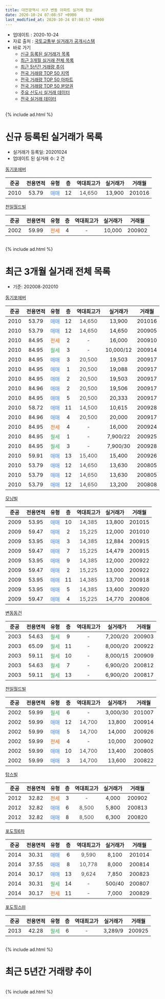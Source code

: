 ```yaml
---
title: 대전광역시 서구 변동 아파트 실거래 정보
date: 2020-10-24 07:08:57 +0900
last_modified_at: 2020-10-24 07:08:57 +0900
---
```


* 업데이트 : 2020-10-24
* 자료 출처 : [국토교통부 실거래가 공개시스템](http://rt.molit.go.kr)
* 바로 가기
    * [신규 등록된 실거래가 목록](#신규-등록된-실거래가-목록)
    * [최근 3개월 실거래 전체 목록](#최근-3개월-실거래-전체-목록)
    * [최근 5년간 거래량 추이](#최근-5년간-거래량-추이)
    * [전국 거래량 TOP 50 지역](https://inasie.github.io/apt-trade-info/최근-3개월-전국에서-가장-거래가-많이-발생한-지역)
    * [전국 거래량 TOP 50 아파트](https://inasie.github.io/apt-trade-info/최근-3개월-전국에서-가장-거래가-많이-발생한-아파트)
    * [전국 거래량 TOP 50 분양권](https://inasie.github.io/apt-trade-info/최근-3개월-전국에서-가장-거래가-많이-발생한-분양권)
    * [주요 신도시 실거래 데이터](https://inasie.github.io/apt-trade-info/주요-신도시)
    * [전국 실거래 데이터](https://inasie.github.io/apt-trade-info/전국)
<br>
{% include ad.html %}
<br>

# 신규 등록된 실거래가 목록
* 실거래가 등록일: 20201024
* 업데이트 된 실거래 수: 2 건


[동기포에버](https://search.naver.com/search.naver?query=%EB%8C%80%EC%A0%84%EA%B4%91%EC%97%AD%EC%8B%9C+%EC%84%9C%EA%B5%AC+%EB%B3%80%EB%8F%99+%EB%8F%99%EA%B8%B0%ED%8F%AC%EC%97%90%EB%B2%84)

|준공|전용면적|유형|층|역대최고가|실거래가|거래월|
|:---:|:---:|:---:|:---:|:---:|:---:|:---:|
|2010|53.79|<span style="color:#4285f3">매매</span>|12|<span style="color:#444444">14,650</span>|13,900|201016|

[천일월드빌](https://search.naver.com/search.naver?query=%EB%8C%80%EC%A0%84%EA%B4%91%EC%97%AD%EC%8B%9C+%EC%84%9C%EA%B5%AC+%EB%B3%80%EB%8F%99+%EC%B2%9C%EC%9D%BC%EC%9B%94%EB%93%9C%EB%B9%8C)

|준공|전용면적|유형|층|역대최고가|실거래가|거래월|
|:---:|:---:|:---:|:---:|:---:|:---:|:---:|
|2002|59.99|<span style="color:#ff5a00">전세</span>|4|<span style="color:#444444">-</span>|10,000|200902|


<br>
{% include ad.html %}
<br>

# 최근 3개월 실거래 전체 목록
* 기준: 202008-202010


[동기포에버](https://search.naver.com/search.naver?query=%EB%8C%80%EC%A0%84%EA%B4%91%EC%97%AD%EC%8B%9C+%EC%84%9C%EA%B5%AC+%EB%B3%80%EB%8F%99+%EB%8F%99%EA%B8%B0%ED%8F%AC%EC%97%90%EB%B2%84)

|준공|전용면적|유형|층|역대최고가|실거래가|거래월|
|:---:|:---:|:---:|:---:|:---:|:---:|:---:|
|2010|53.79|<span style="color:#4285f3">매매</span>|12|<span style="color:#444444">14,650</span>|13,900|201016|
|2010|53.79|<span style="color:#4285f3">매매</span>|12|<span style="color:#444444">14,650</span>|14,650|200905|
|2010|84.95|<span style="color:#ff5a00">전세</span>|2|<span style="color:#444444">-</span>|16,000|200910|
|2010|84.95|<span style="color:#34a853">월세</span>|3|<span style="color:#444444">-</span>|10,000/12|200914|
|2010|84.95|<span style="color:#4285f3">매매</span>|3|<span style="color:#444444">20,500</span>|19,503|200917|
|2010|84.95|<span style="color:#4285f3">매매</span>|1|<span style="color:#444444">20,500</span>|19,088|200917|
|2010|84.95|<span style="color:#4285f3">매매</span>|2|<span style="color:#444444">20,500</span>|19,503|200917|
|2010|84.96|<span style="color:#4285f3">매매</span>|2|<span style="color:#444444">20,500</span>|19,506|200917|
|2010|84.95|<span style="color:#4285f3">매매</span>|5|<span style="color:#444444">20,500</span>|20,333|200917|
|2010|58.72|<span style="color:#4285f3">매매</span>|11|<span style="color:#444444">14,500</span>|10,615|200928|
|2010|84.96|<span style="color:#4285f3">매매</span>|4|<span style="color:#444444">20,500</span>|20,000|200917|
|2010|84.95|<span style="color:#ff5a00">전세</span>|4|<span style="color:#444444">-</span>|16,000|200924|
|2010|84.95|<span style="color:#34a853">월세</span>|1|<span style="color:#444444">-</span>|7,900/22|200925|
|2010|84.95|<span style="color:#34a853">월세</span>|3|<span style="color:#444444">-</span>|7,900/30|200928|
|2010|59.91|<span style="color:#4285f3">매매</span>|13|<span style="color:#444444">15,400</span>|15,400|200926|
|2010|53.79|<span style="color:#4285f3">매매</span>|12|<span style="color:#444444">14,650</span>|13,630|200805|
|2010|53.79|<span style="color:#4285f3">매매</span>|12|<span style="color:#444444">14,650</span>|13,630|200805|
|2010|53.79|<span style="color:#4285f3">매매</span>|12|<span style="color:#444444">14,650</span>|13,200|200808|

[모닝빌](https://search.naver.com/search.naver?query=%EB%8C%80%EC%A0%84%EA%B4%91%EC%97%AD%EC%8B%9C+%EC%84%9C%EA%B5%AC+%EB%B3%80%EB%8F%99+%EB%AA%A8%EB%8B%9D%EB%B9%8C)

|준공|전용면적|유형|층|역대최고가|실거래가|거래월|
|:---:|:---:|:---:|:---:|:---:|:---:|:---:|
|2009|53.95|<span style="color:#4285f3">매매</span>|10|<span style="color:#444444">14,385</span>|13,800|201015|
|2009|59.47|<span style="color:#4285f3">매매</span>|2|<span style="color:#444444">15,225</span>|12,000|201010|
|2009|53.95|<span style="color:#4285f3">매매</span>|3|<span style="color:#444444">14,385</span>|12,884|200915|
|2009|59.47|<span style="color:#4285f3">매매</span>|7|<span style="color:#444444">15,225</span>|14,479|200915|
|2009|53.95|<span style="color:#4285f3">매매</span>|9|<span style="color:#444444">14,385</span>|12,000|200922|
|2009|59.47|<span style="color:#4285f3">매매</span>|2|<span style="color:#444444">15,225</span>|13,000|200922|
|2009|53.95|<span style="color:#4285f3">매매</span>|11|<span style="color:#444444">14,385</span>|13,700|200918|
|2009|53.95|<span style="color:#4285f3">매매</span>|5|<span style="color:#444444">14,385</span>|13,400|200920|
|2009|59.47|<span style="color:#4285f3">매매</span>|4|<span style="color:#444444">15,225</span>|14,770|200806|

[변동동건](https://search.naver.com/search.naver?query=%EB%8C%80%EC%A0%84%EA%B4%91%EC%97%AD%EC%8B%9C+%EC%84%9C%EA%B5%AC+%EB%B3%80%EB%8F%99+%EB%B3%80%EB%8F%99%EB%8F%99%EA%B1%B4)

|준공|전용면적|유형|층|역대최고가|실거래가|거래월|
|:---:|:---:|:---:|:---:|:---:|:---:|:---:|
|2003|54.63|<span style="color:#34a853">월세</span>|9|<span style="color:#444444">-</span>|7,200/20|200903|
|2003|65.09|<span style="color:#34a853">월세</span>|11|<span style="color:#444444">-</span>|8,000/20|200922|
|2003|59.11|<span style="color:#34a853">월세</span>|10|<span style="color:#444444">-</span>|8,000/15|200909|
|2003|54.63|<span style="color:#34a853">월세</span>|7|<span style="color:#444444">-</span>|6,900/20|200812|
|2003|59.11|<span style="color:#34a853">월세</span>|13|<span style="color:#444444">-</span>|6,900/20|200817|

[천일월드빌](https://search.naver.com/search.naver?query=%EB%8C%80%EC%A0%84%EA%B4%91%EC%97%AD%EC%8B%9C+%EC%84%9C%EA%B5%AC+%EB%B3%80%EB%8F%99+%EC%B2%9C%EC%9D%BC%EC%9B%94%EB%93%9C%EB%B9%8C)

|준공|전용면적|유형|층|역대최고가|실거래가|거래월|
|:---:|:---:|:---:|:---:|:---:|:---:|:---:|
|2002|59.99|<span style="color:#34a853">월세</span>|6|<span style="color:#444444">-</span>|3,000/30|201007|
|2002|59.99|<span style="color:#4285f3">매매</span>|12|<span style="color:#444444">14,700</span>|13,800|200914|
|2002|59.99|<span style="color:#4285f3">매매</span>|5|<span style="color:#444444">14,700</span>|14,000|200926|
|2002|59.99|<span style="color:#ff5a00">전세</span>|4|<span style="color:#444444">-</span>|10,000|200902|
|2002|59.99|<span style="color:#4285f3">매매</span>|10|<span style="color:#444444">14,700</span>|13,400|200805|
|2002|59.99|<span style="color:#4285f3">매매</span>|3|<span style="color:#444444">14,700</span>|13,600|200822|

[탑스빌](https://search.naver.com/search.naver?query=%EB%8C%80%EC%A0%84%EA%B4%91%EC%97%AD%EC%8B%9C+%EC%84%9C%EA%B5%AC+%EB%B3%80%EB%8F%99+%ED%83%91%EC%8A%A4%EB%B9%8C)

|준공|전용면적|유형|층|역대최고가|실거래가|거래월|
|:---:|:---:|:---:|:---:|:---:|:---:|:---:|
|2012|32.82|<span style="color:#ff5a00">전세</span>|3|<span style="color:#444444">-</span>|4,000|200902|
|2012|32.82|<span style="color:#4285f3">매매</span>|6|<span style="color:#444444">8,500</span>|5,800|200813|
|2012|32.82|<span style="color:#4285f3">매매</span>|8|<span style="color:#444444">8,500</span>|6,300|200820|


<script async src="//pagead2.googlesyndication.com/pagead/js/adsbygoogle.js"></script>
<!-- 기본 -->
<ins class="adsbygoogle"
     style="display:block"
     data-ad-client="ca-pub-2446590836940007"
     data-ad-slot="1659523306"
     data-ad-format="auto"
     data-full-width-responsive="true"></ins>
<script>
(adsbygoogle = window.adsbygoogle || []).push({});
</script>


[포도힐6차](https://search.naver.com/search.naver?query=%EB%8C%80%EC%A0%84%EA%B4%91%EC%97%AD%EC%8B%9C+%EC%84%9C%EA%B5%AC+%EB%B3%80%EB%8F%99+%ED%8F%AC%EB%8F%84%ED%9E%906%EC%B0%A8)

|준공|전용면적|유형|층|역대최고가|실거래가|거래월|
|:---:|:---:|:---:|:---:|:---:|:---:|:---:|
|2014|30.31|<span style="color:#4285f3">매매</span>|6|<span style="color:#444444">9,590</span>|8,100|201014|
|2014|37.55|<span style="color:#4285f3">매매</span>|8|<span style="color:#444444">10,778</span>|8,000|200814|
|2014|30.17|<span style="color:#4285f3">매매</span>|13|<span style="color:#444444">9,624</span>|7,850|200823|
|2014|30.31|<span style="color:#34a853">월세</span>|14|<span style="color:#444444">-</span>|500/40|200807|
|2014|30.17|<span style="color:#ff5a00">전세</span>|11|<span style="color:#444444">-</span>|7,000|200829|

[포도힐스Ⅲ](https://search.naver.com/search.naver?query=%EB%8C%80%EC%A0%84%EA%B4%91%EC%97%AD%EC%8B%9C+%EC%84%9C%EA%B5%AC+%EB%B3%80%EB%8F%99+%ED%8F%AC%EB%8F%84%ED%9E%90%EC%8A%A4%E2%85%A2)

|준공|전용면적|유형|층|역대최고가|실거래가|거래월|
|:---:|:---:|:---:|:---:|:---:|:---:|:---:|
|2013|42.28|<span style="color:#34a853">월세</span>|6|<span style="color:#444444">-</span>|3,289/9|200925|


<br>
{% include ad.html %}
<br>

# 최근 5년간 거래량 추이


<div style="width:100%;">
    <canvas id="deal_progress" height="200"></canvas>
</div>

<script>
new Chart(document.getElementById("deal_progress"), {
    type: 'line',
    data: {
        labels: ['201510','201511','201512','201601','201602','201603','201604','201605','201606','201607','201608','201609','201610','201611','201612','201701','201702','201703','201704','201705','201706','201707','201708','201709','201710','201711','201712','201801','201802','201803','201804','201805','201806','201807','201808','201809','201810','201811','201812','201901','201902','201903','201904','201905','201906','201907','201908','201909','201910','201911','201912','202001','202002','202003','202004','202005','202006','202007','202008','202009','202010'],
        datasets: [{
            label: '매매',
            pointRadius: 1,
            data: [7, 22, 7, 3, 3, 1, 4, 40, 9, 14, 29, 17, 5, 21, 9, 4, 5, 14, 6, 17, 9, 23, 10, 13, 13, 19, 12, 12, 4, 16, 11, 10, 8, 8, 6, 7, 10, 3, 31, 2, 6, 5, 5, 8, 3, 2, 3, 9, 3, 5, 7, 8, 6, 29, 8, 9, 8, 7, 10, 17, 4],
            borderColor: "rgba(255, 201, 14, 1)",
            backgroundColor: "rgba(255, 201, 14, 0.5)",
            fill: false,
            lineTension: 0
        },{
            label: '전월세',
            pointRadius: 1,
            data: [14, 16, 19, 17, 27, 24, 23, 14, 22, 18, 14, 20, 15, 21, 13, 13, 10, 24, 25, 11, 17, 12, 9, 11, 6, 8, 13, 13, 19, 11, 12, 12, 9, 10, 7, 6, 9, 11, 7, 17, 6, 13, 11, 23, 17, 24, 13, 11, 17, 14, 12, 1, 11, 15, 9, 15, 13, 12, 4, 11, 1],
            borderColor: "rgba(0, 141, 185, 1)",
            backgroundColor: "rgba(0, 141, 185, 0.5)",
            fill: false,
            lineTension: 0
        }
        ]
    },
    options: {
        responsive: true,
        title: {
            display: false
        },
        tooltips: {
            mode: 'index',
            intersect: false
        },
        hover: {
            mode: 'nearest',
            intersect: true
        },
        scales: {
            xAxes: [{
                display: true,
                scaleLabel: {
                    display: true,
                    labelString: '년/월'
                }
            }],
            yAxes: [{
                display: true,
                ticks: {
                    suggestedMin: 0,
                },
                scaleLabel: {
                    display: true,
                    labelString: '실거래 수'
                }
            }]
        }
    }
});

</script>


<br>
{% include ad.html %}
<br>

